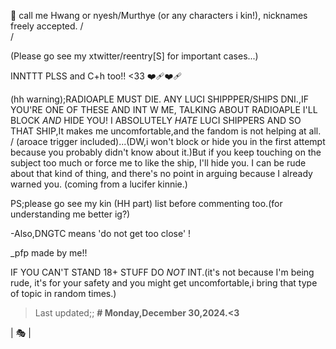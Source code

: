 🎈
call me Hwang or nyesh/Murthye (or any characters i kin!), nicknames freely accepted.
/\
\/


(Please go see my xtwitter/reentry[S] for important cases...)

INNTTT PLSS and C+h too!! <33 ❤️‍🩹❤️‍🩹

(hh warning);RADIOAPLE MUST DIE. ANY LUCI SHIPPPER/SHIPS DNI.,IF YOU'RE ONE OF THESE AND INT W ME, TALKING ABOUT RADIOAPLE I'LL BLOCK *AND* HIDE YOU! I ABSOLUTELY *HATE* LUCI SHIPPERS AND SO THAT SHIP,It makes me uncomfortable,and the fandom is not helping at all. / (aroace trigger included)...(DW,i won't block or hide you in the first attempt because you probably didn't know about it.)But if you keep touching on the subject too much or force me to like the ship, I'll hide you. I can be rude about that kind of thing, and there's no point in arguing because I already warned you.
(coming from a lucifer kinnie.)

PS;please go see my kin (HH part) list before commenting too.(for understanding me better ig?)

-Also,DNGTC means 'do not get too close' !

_pfp made by me!!

IF YOU CAN'T STAND 18+ STUFF DO *NOT* INT.(it's not because I'm being rude, it's for your safety and you might get uncomfortable,i bring that type of topic in random times.)


>Last updated;;
**# Monday,December 30,2024.<3**

| 🎭 |

